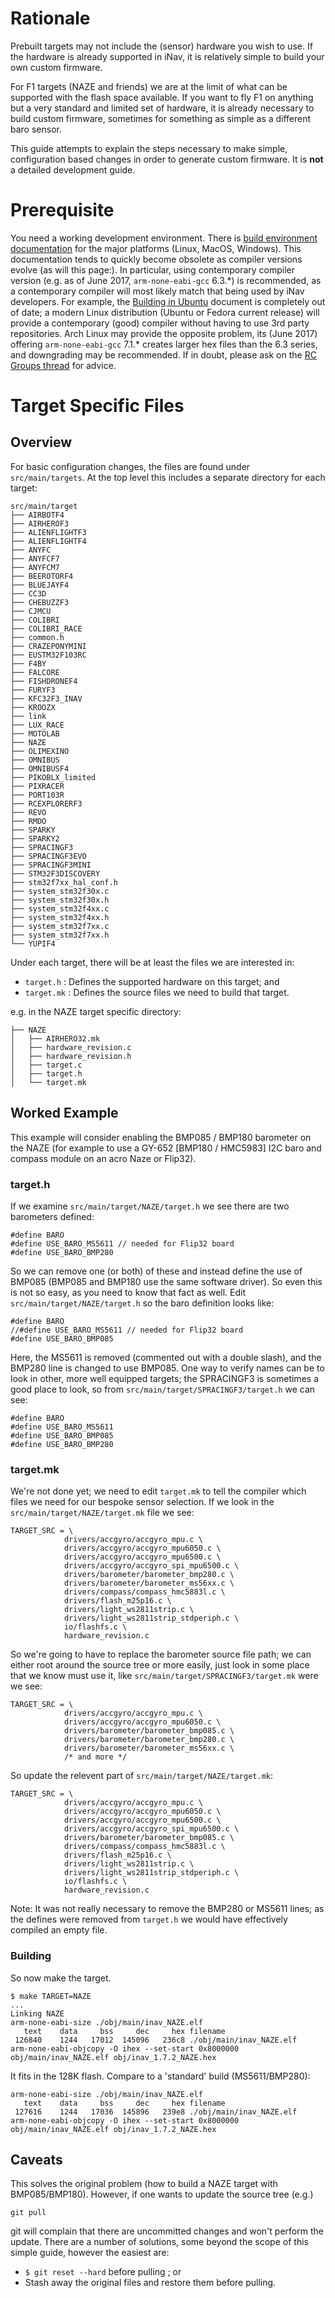 # Rationale

Prebuilt targets may not include the (sensor) hardware you wish to use. If the hardware is already supported in iNav, it is relatively simple to build your own custom firmware. 

For F1 targets (NAZE and friends) we are at the limit of what can be supported with the flash space available. If you want to fly F1 on anything but a very standard and limited set of hardware, it is already necessary to build custom firmware, sometimes for something as simple as a different baro sensor.

This guide attempts to explain the steps necessary to make simple, configuration based changes in order to generate custom firmware. It is **not** a detailed development guide.

# Prerequisite

You need a working development environment. There is [build environment documentation](https://github.com/iNavFlight/inav/tree/master/docs/development) for the major platforms (Linux, MacOS, Windows). This documentation tends to quickly become obsolete as compiler versions evolve (as will this page:). In particular, using contemporary compiler version (e.g. as of June 2017, `arm-none-eabi-gcc` 6.3.\*) is recommended, as a contemporary compiler  will most likely match that being used by iNav developers. For example, the [Building in Ubuntu](https://github.com/iNavFlight/inav/blob/master/docs/development/Building%20in%20Ubuntu.md) document is completely out of date; a modern Linux distribution (Ubuntu or Fedora current release) will provide a contemporary (good) compiler without having to use 3rd party repositories. Arch Linux may provide the opposite problem, its (June 2017) offering `arm-none-eabi-gcc` 7.1.\* creates larger hex files than the 6.3 series, and downgrading may be recommended. If in doubt, please ask on the [RC Groups thread](https://www.rcgroups.com/forums/showthread.php?2495732-Cleanflight-iNav-%28navigation-rewrite%29-project) for advice.

# Target Specific Files

## Overview

For basic configuration changes, the files are found under `src/main/targets`. At the top level this includes a separate directory for each target:
```
src/main/target
├── AIRBOTF4
├── AIRHEROF3
├── ALIENFLIGHTF3
├── ALIENFLIGHTF4
├── ANYFC
├── ANYFCF7
├── ANYFCM7
├── BEEROTORF4
├── BLUEJAYF4
├── CC3D
├── CHEBUZZF3
├── CJMCU
├── COLIBRI
├── COLIBRI_RACE
├── common.h
├── CRAZEPONYMINI
├── EUSTM32F103RC
├── F4BY
├── FALCORE
├── FISHDRONEF4
├── FURYF3
├── KFC32F3_INAV
├── KROOZX
├── link
├── LUX_RACE
├── MOTOLAB
├── NAZE
├── OLIMEXINO
├── OMNIBUS
├── OMNIBUSF4
├── PIKOBLX_limited
├── PIXRACER
├── PORT103R
├── RCEXPLORERF3
├── REVO
├── RMDO
├── SPARKY
├── SPARKY2
├── SPRACINGF3
├── SPRACINGF3EVO
├── SPRACINGF3MINI
├── STM32F3DISCOVERY
├── stm32f7xx_hal_conf.h
├── system_stm32f30x.c
├── system_stm32f30x.h
├── system_stm32f4xx.c
├── system_stm32f4xx.h
├── system_stm32f7xx.c
├── system_stm32f7xx.h
└── YUPIF4
````
Under each target, there will be at least the files we are interested in:
* `target.h` : Defines the supported hardware on this target; and
* `target.mk` : Defines the source files we need to build that target.
 
e.g. in the NAZE target specific directory:

```
├── NAZE
│   ├── AIRHERO32.mk
│   ├── hardware_revision.c
│   ├── hardware_revision.h
│   ├── target.c
│   ├── target.h
│   └── target.mk

```


## Worked Example

This example will consider enabling the BMP085 / BMP180 barometer on the NAZE (for example to use a GY-652 [BMP180 / HMC5983] I2C baro and compass module on an acro Naze or Flip32).

### target.h

If we examine `src/main/target/NAZE/target.h` we see there are two barometers defined:
````
#define BARO
#define USE_BARO_MS5611 // needed for Flip32 board
#define USE_BARO_BMP280
````
So we can remove one (or both) of these and instead define the use of BMP085 (BMP085 and BMP180 use the same software driver). So even this is not so easy, as you need to know that fact as well. Edit `src/main/target/NAZE/target.h` so the baro definition looks like:

````
#define BARO
//#define USE_BARO_MS5611 // needed for Flip32 board
#define USE_BARO_BMP085
````
Here, the MS5611 is removed (commented out with a double slash), and the BMP280 line is changed to use BMP085. One way to verify names can be to look in other, more well equipped targets; the SPRACINGF3 is sometimes a good place to look, so from `src/main/target/SPRACINGF3/target.h` we can see:
````
#define BARO
#define USE_BARO_MS5611
#define USE_BARO_BMP085
#define USE_BARO_BMP280
````
### target.mk

We're not done yet; we need to edit `target.mk` to tell the compiler which files we need for our bespoke sensor selection. If we look in the `src/main/target/NAZE/target.mk` file we see:
````
TARGET_SRC = \
            drivers/accgyro/accgyro_mpu.c \
            drivers/accgyro/accgyro_mpu6050.c \
            drivers/accgyro/accgyro_mpu6500.c \
            drivers/accgyro/accgyro_spi_mpu6500.c \
            drivers/barometer/barometer_bmp280.c \
            drivers/barometer/barometer_ms56xx.c \
            drivers/compass/compass_hmc5883l.c \
            drivers/flash_m25p16.c \
            drivers/light_ws2811strip.c \
            drivers/light_ws2811strip_stdperiph.c \
            io/flashfs.c \
            hardware_revision.c
````
So we're going to have to replace the barometer source file path; we can either root around the source tree or more easily, just look in some place that we know must use it, like `src/main/target/SPRACINGF3/target.mk` were we see:
````
TARGET_SRC = \
            drivers/accgyro/accgyro_mpu.c \
            drivers/accgyro/accgyro_mpu6050.c \
            drivers/barometer/barometer_bmp085.c \
            drivers/barometer/barometer_bmp280.c \
            drivers/barometer/barometer_ms56xx.c \
            /* and more */
````
So update the relevent part of `src/main/target/NAZE/target.mk`:
````
TARGET_SRC = \
            drivers/accgyro/accgyro_mpu.c \
            drivers/accgyro/accgyro_mpu6050.c \
            drivers/accgyro/accgyro_mpu6500.c \
            drivers/accgyro/accgyro_spi_mpu6500.c \
            drivers/barometer/barometer_bmp085.c \
            drivers/compass/compass_hmc5883l.c \
            drivers/flash_m25p16.c \
            drivers/light_ws2811strip.c \
            drivers/light_ws2811strip_stdperiph.c \
            io/flashfs.c \
            hardware_revision.c
````
Note: It was not really necessary to remove the BMP280 or MS5611 lines; as the defines were removed from `target.h` we would have effectively compiled an empty file.

### Building

So now make the target.
````
$ make TARGET=NAZE
...
Linking NAZE
arm-none-eabi-size ./obj/main/inav_NAZE.elf
   text	   data	    bss	    dec	    hex	filename
 126840	   1244	  17012	 145096	  236c8	./obj/main/inav_NAZE.elf
arm-none-eabi-objcopy -O ihex --set-start 0x8000000 obj/main/inav_NAZE.elf obj/inav_1.7.2_NAZE.hex
````
It fits in the 128K flash. Compare to a 'standard' build (MS5611/BMP280):
````
arm-none-eabi-size ./obj/main/inav_NAZE.elf
   text	   data	    bss	    dec	    hex	filename
 127616	   1244	  17036	 145896	  239e8	./obj/main/inav_NAZE.elf
arm-none-eabi-objcopy -O ihex --set-start 0x8000000 obj/main/inav_NAZE.elf obj/inav_1.7.2_NAZE.hex
````
## Caveats

This solves the original problem (how to build a NAZE target with BMP085/BMP180). However, if one wants to update the source tree (e.g.)
````
git pull
````
git will complain that there are uncommitted changes and won't perform the update. There are a number of solutions, some beyond the scope of this simple guide, however the easiest are:
* `$ git reset --hard` before pulling ; or
* Stash away the original files and restore them before pulling.

